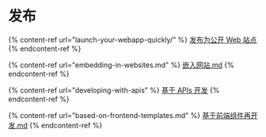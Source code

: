# 发布

{% content-ref url="launch-your-webapp-quickly/" %}
[发布为公开 Web 站点](launch-your-webapp-quickly/)
{% endcontent-ref %}

{% content-ref url="embedding-in-websites.md" %}
[嵌入网站.md](embedding-in-websites.md)
{% endcontent-ref %}

{% content-ref url="developing-with-apis" %}
[基于 APIs 开发](developing-with-apis)
{% endcontent-ref %}

{% content-ref url="based-on-frontend-templates.md" %}
[基于前端组件再开发.md](based-on-frontend-templates.md)
{% endcontent-ref %}
